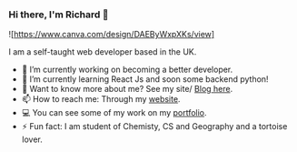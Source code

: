 ### Hi there, I'm Richard 👋

![https://www.canva.com/design/DAEByWxpXKs/view]

I am a self-taught web developer based in the UK.

<!-- ![RichardMe123's Github Stats](https://github-readme-stats.vercel.app/api?username=merichard123) -->

<!--
**MeRichard123/MeRichard123** is a ✨ _special_ ✨ repository because its `README.md` (this file) appears on your GitHub profile.-->

- 🔭 I’m currently working on becoming a better developer.
- 🌱 I’m currently learning React Js and soon some backend python!
- 💬 Want to know more about me? See my site/ [Blog here](https://merichard123.github.io/).
- 📫 How to reach me: Through my [website](https://merichard123.github.io/).
- 💻 You can see some of my work on my [portfolio](https://richardcoric.netlify.app/).
- ⚡ Fun fact: I am student of Chemisty, CS and Geography and a tortoise lover.

<!-- - 👯 I’m looking to collaborate on ...
- 🤔 I’m looking for help with ... -->




